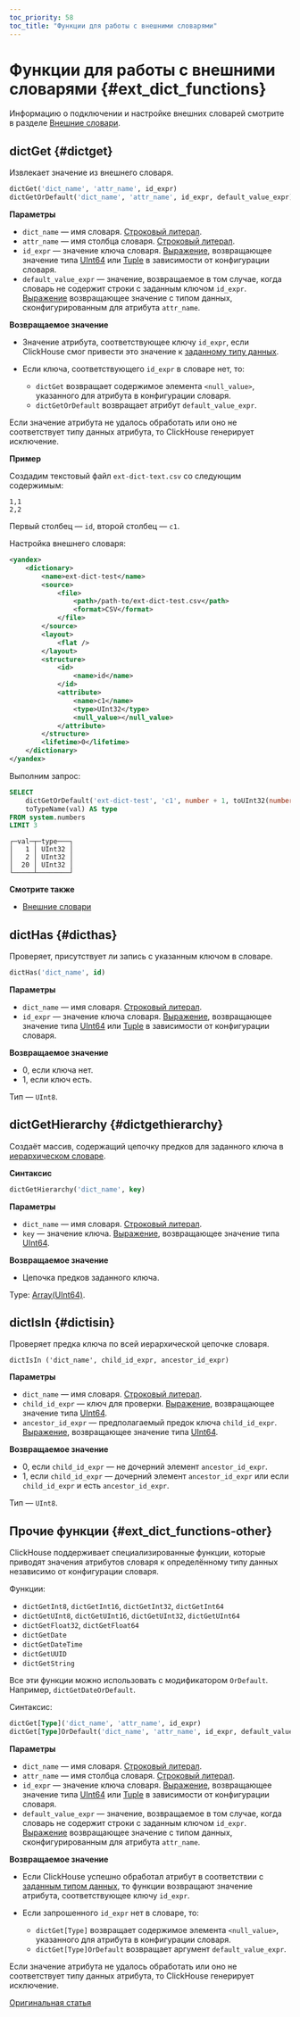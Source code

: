 ```yaml
---
toc_priority: 58
toc_title: "Функции для работы с внешними словарями"
---
```


# Функции для работы с внешними словарями {#ext_dict_functions}

Информацию о подключении и настройке внешних словарей смотрите в разделе [Внешние словари](../../sql-reference/dictionaries/external-dictionaries/external-dicts.md).

## dictGet {#dictget}

Извлекает значение из внешнего словаря.

``` sql
dictGet('dict_name', 'attr_name', id_expr)
dictGetOrDefault('dict_name', 'attr_name', id_expr, default_value_expr)
```

**Параметры**

-   `dict_name` — имя словаря. [Строковый литерал](../syntax.md#syntax-string-literal).
-   `attr_name` — имя столбца словаря. [Строковый литерал](../syntax.md#syntax-string-literal).
-   `id_expr` — значение ключа словаря. [Выражение](../syntax.md#syntax-expressions), возвращающее значение типа [UInt64](../../sql-reference/functions/ext-dict-functions.md) или [Tuple](../../sql-reference/functions/ext-dict-functions.md) в зависимости от конфигурации словаря.
-   `default_value_expr` — значение, возвращаемое в том случае, когда словарь не содержит строки с заданным ключом `id_expr`. [Выражение](../syntax.md#syntax-expressions) возвращающее значение с типом данных, сконфигурированным для атрибута `attr_name`.

**Возвращаемое значение**

-   Значение атрибута, соответствующее ключу `id_expr`, если ClickHouse смог привести это значение к [заданному типу данных](../../sql-reference/functions/ext-dict-functions.md#ext_dict_structure-attributes).

-   Если ключа, соответствующего `id_expr` в словаре нет, то:

    -   `dictGet` возвращает содержимое элемента `<null_value>`, указанного для атрибута в конфигурации словаря.
    -   `dictGetOrDefault` возвращает атрибут `default_value_expr`.

Если значение атрибута не удалось обработать или оно не соответствует типу данных атрибута, то ClickHouse генерирует исключение.

**Пример**

Создадим текстовый файл `ext-dict-text.csv` со следующим содержимым:

``` text
1,1
2,2
```

Первый столбец — `id`, второй столбец — `c1`.

Настройка внешнего словаря:

``` xml
<yandex>
    <dictionary>
        <name>ext-dict-test</name>
        <source>
            <file>
                <path>/path-to/ext-dict-test.csv</path>
                <format>CSV</format>
            </file>
        </source>
        <layout>
            <flat />
        </layout>
        <structure>
            <id>
                <name>id</name>
            </id>
            <attribute>
                <name>c1</name>
                <type>UInt32</type>
                <null_value></null_value>
            </attribute>
        </structure>
        <lifetime>0</lifetime>
    </dictionary>
</yandex>
```

Выполним запрос:

``` sql
SELECT
    dictGetOrDefault('ext-dict-test', 'c1', number + 1, toUInt32(number * 10)) AS val,
    toTypeName(val) AS type
FROM system.numbers
LIMIT 3
```

``` text
┌─val─┬─type───┐
│   1 │ UInt32 │
│   2 │ UInt32 │
│  20 │ UInt32 │
└─────┴────────┘
```

**Смотрите также**

-   [Внешние словари](../../sql-reference/functions/ext-dict-functions.md)

## dictHas {#dicthas}

Проверяет, присутствует ли запись с указанным ключом в словаре.

``` sql
dictHas('dict_name', id)
```

**Параметры**

-   `dict_name` — имя словаря. [Строковый литерал](../syntax.md#syntax-string-literal).
-   `id_expr` — значение ключа словаря. [Выражение](../syntax.md#syntax-expressions), возвращающее значение типа [UInt64](../../sql-reference/functions/ext-dict-functions.md) или [Tuple](../../sql-reference/functions/ext-dict-functions.md) в зависимости от конфигурации словаря.

**Возвращаемое значение**

-   0, если ключа нет.
-   1, если ключ есть.

Тип — `UInt8`.

## dictGetHierarchy {#dictgethierarchy}

Создаёт массив, содержащий цепочку предков для заданного ключа в [иерархическом словаре](../dictionaries/external-dictionaries/external-dicts-dict-hierarchical.md).

**Синтаксис**

``` sql
dictGetHierarchy('dict_name', key)
```

**Параметры**

-   `dict_name` — имя словаря. [Строковый литерал](../syntax.md#syntax-string-literal).
-   `key` — значение ключа. [Выражение](../syntax.md#syntax-expressions), возвращающее значение типа [UInt64](../../sql-reference/functions/ext-dict-functions.md).

**Возвращаемое значение**

-   Цепочка предков заданного ключа.

Type: [Array(UInt64)](../../sql-reference/functions/ext-dict-functions.md).

## dictIsIn {#dictisin}

Проверяет предка ключа по всей иерархической цепочке словаря.

`dictIsIn ('dict_name', child_id_expr, ancestor_id_expr)`

**Параметры**

-   `dict_name` — имя словаря. [Строковый литерал](../syntax.md#syntax-string-literal).
-   `child_id_expr` — ключ для проверки. [Выражение](../syntax.md#syntax-expressions), возвращающее значение типа [UInt64](../../sql-reference/functions/ext-dict-functions.md).
-   `ancestor_id_expr` — предполагаемый предок ключа `child_id_expr`. [Выражение](../syntax.md#syntax-expressions), возвращающее значение типа [UInt64](../../sql-reference/functions/ext-dict-functions.md).

**Возвращаемое значение**

-   0, если `child_id_expr` — не дочерний элемент `ancestor_id_expr`.
-   1, если `child_id_expr` — дочерний элемент `ancestor_id_expr` или если `child_id_expr` и есть `ancestor_id_expr`.

Тип — `UInt8`.

## Прочие функции {#ext_dict_functions-other}

ClickHouse поддерживает специализированные функции, которые приводят значения атрибутов словаря к определённому типу данных независимо от конфигурации словаря.

Функции:

-   `dictGetInt8`, `dictGetInt16`, `dictGetInt32`, `dictGetInt64`
-   `dictGetUInt8`, `dictGetUInt16`, `dictGetUInt32`, `dictGetUInt64`
-   `dictGetFloat32`, `dictGetFloat64`
-   `dictGetDate`
-   `dictGetDateTime`
-   `dictGetUUID`
-   `dictGetString`

Все эти функции можно использовать с модификатором `OrDefault`. Например, `dictGetDateOrDefault`.

Синтаксис:

``` sql
dictGet[Type]('dict_name', 'attr_name', id_expr)
dictGet[Type]OrDefault('dict_name', 'attr_name', id_expr, default_value_expr)
```

**Параметры**

-   `dict_name` — имя словаря. [Строковый литерал](../syntax.md#syntax-string-literal).
-   `attr_name` — имя столбца словаря. [Строковый литерал](../syntax.md#syntax-string-literal).
-   `id_expr` — значение ключа словаря. [Выражение](../syntax.md#syntax-expressions), возвращающее значение типа [UInt64](../../sql-reference/functions/ext-dict-functions.md) или [Tuple](../../sql-reference/functions/ext-dict-functions.md) в зависимости от конфигурации словаря.
-   `default_value_expr` — значение, возвращаемое в том случае, когда словарь не содержит строки с заданным ключом `id_expr`. [Выражение](../syntax.md#syntax-expressions) возвращающее значение с типом данных, сконфигурированным для атрибута `attr_name`.

**Возвращаемое значение**

-   Если ClickHouse успешно обработал атрибут в соответствии с [заданным типом данных](../../sql-reference/functions/ext-dict-functions.md#ext_dict_structure-attributes), то функции возвращают значение атрибута, соответствующее ключу `id_expr`.

-   Если запрошенного `id_expr` нет в словаре, то:

    -   `dictGet[Type]` возвращает содержимое элемента `<null_value>`, указанного для атрибута в конфигурации словаря.
    -   `dictGet[Type]OrDefault` возвращает аргумент `default_value_expr`.

Если значение атрибута не удалось обработать или оно не соответствует типу данных атрибута, то ClickHouse генерирует исключение.

[Оригинальная статья](https://clickhouse.tech/docs/ru/query_language/functions/ext_dict_functions/) <!--hide-->
